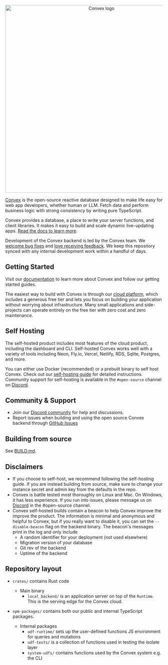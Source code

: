 <p align="center">
<picture>
  <source media="(prefers-color-scheme: dark)" srcset="https://static-http.s3.amazonaws.com/logo/convex-logo-light.svg" width="600">
  <source media="(prefers-color-scheme: light)" srcset="https://static-http.s3.amazonaws.com/logo/convex-logo.svg" width="600">
  <img alt="Convex logo" src="https://static-http.s3.amazonaws.com/logo/convex-logo.svg" width="600">
</picture>
</p>

[Convex](https://convex.dev) is the open-source reactive database designed to
make life easy for web app developers, whether human or LLM. Fetch data and
perform business logic with strong consistency by writing pure TypeScript.

Convex provides a database, a place to write your server functions, and client
libraries. It makes it easy to build and scale dynamic live-updating apps.
[Read the docs to learn more](https://docs.convex.dev/understanding/).

Development of the Convex backend is led by the Convex team. We
[welcome bug fixes](./CONTRIBUTING.md) and
[love receiving feedback](https://discord.gg/convex). We keep this repository
synced with any internal development work within a handful of days.

## Getting Started

Visit our [documentation](https://docs.convex.dev/) to learn more about Convex
and follow our getting started guides.

The easiest way to build with Convex is through our
[cloud platform](https://www.convex.dev/plans), which includes a generous free
tier and lets you focus on building your application without worrying about
infrastructure. Many small applications and side-projects can operate entirely
on the free tier with zero cost and zero maintenance.

## Self Hosting

The self-hosted product includes most features of the cloud product, including
the dashboard and CLI. Self-hosted Convex works well with a variety of tools
including Neon, Fly.io, Vercel, Netlify, RDS, Sqlite, Postgres, and more.

You can either use Docker (recommended) or a prebuilt binary to self host
Convex. Check out our [self-hosting guide](./self-hosted/README.md) for detailed
instructions. Community support for self-hosting is available in the
`#open-source` channel on [Discord](https://discord.gg/convex).

## Community & Support

- Join our [Discord community](https://discord.gg/convex) for help and
  discussions.
- Report issues when building and using the open source Convex backend through
  [GitHub Issues](https://github.com/get-convex/convex-backend/issues)

## Building from source

See [BUILD.md](./BUILD.md).

## Disclaimers

- If you choose to self-host, we recommend following the self-hosting guide. If
  you are instead building from source, make sure to change your instance secret
  and admin key from the defaults in the repo.
- Convex is battle tested most thoroughly on Linux and Mac. On Windows, it has
  less experience. If you run into issues, please message us on
  [Discord](https://convex.dev/community) in the #open-source channel.
- Convex self-hosted builds contain a beacon to help Convex improve the improve
  the product. The information is minimal and anonymous and helpful to Convex,
  but if you really want to disable it, you can set the `--disable-beacon` flag
  on the backend binary. The beacon's messages print in the log and only include
  - A random identifier for your deployment (not used elsewhere)
  - Migration version of your database
  - Git rev of the backend
  - Uptime of the backend

## Repository layout

- `crates/` contains Rust code

  - Main binary
    - `local_backend/` is an application server on top of the `Runtime`. This is
      the serving edge for the Convex cloud.

- `npm-packages/` contains both our public and internal TypeScript packages.
  - Internal packages
    - `udf-runtime/` sets up the user-defined functions JS environment for
      queries and mutations
    - `udf-tests/` is a collection of functions used in testing the isolate
      layer
    - `system-udfs/` contains functions used by the Convex system e.g. the CLI
